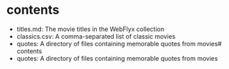 # contents

* titles.md: The movie titles in the WebFlyx collection
* classics.csv: A comma-separated list of classic movies
* quotes: A directory of files containing memorable quotes from movies# contents
* quotes: A directory of files containing memorable quotes from movies
